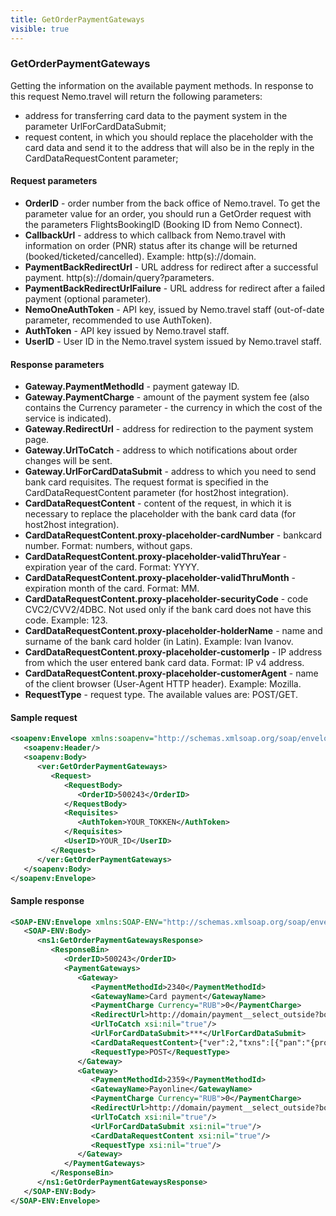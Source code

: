 ```yaml
---
title: GetOrderPaymentGateways
visible: true
---
```


### GetOrderPaymentGateways

Getting the information on the available payment methods.
In response to this request Nemo.travel will return the following parameters:
* address for transferring card data to the payment system in the parameter UrlForCardDataSubmit; 
* request content, in which you should replace the placeholder with the card data and send it to the address that will also be in the reply in the CardDataRequestContent parameter;

#### Request  parameters
* **OrderID** - order number from the back office of Nemo.travel. To get the parameter value for an order, you should run a GetOrder request with the parameters FlightsBookingID (Booking ID from Nemo Connect).
* **CallbackUrl** - address to which callback from Nemo.travel with information on order (PNR) status after its change will be returned (booked/ticketed/cancelled). Example: http(s)://domain.
* **PaymentBackRedirectUrl** - URL address for redirect after a successful payment. http(s)://domain/query?parameters.
* **PaymentBackRedirectUrlFailure** - URL address for redirect after a failed payment (optional parameter).
* **NemoOneAuthToken** - API key, issued by Nemo.travel staff (out-of-date parameter, recommended to use AuthToken).
* **AuthToken** -  API key issued by Nemo.travel staff.
* **UserID** - User ID in the Nemo.travel system issued by Nemo.travel staff.

#### Response parameters
* **Gateway.PaymentMethodId** - payment gateway ID.
* **Gateway.PaymentCharge** - amount of the payment system fee (also contains the Currency parameter  - the currency in which the cost of the service is indicated).
* **Gateway.RedirectUrl** - address for redirection to the payment system page.
* **Gateway.UrlToCatch** - address to which notifications about order changes will be sent.
* **Gateway.UrlForCardDataSubmit** - address to which you need to send bank card requisites. The request format is specified in the CardDataRequestContent parameter (for host2host integration).
* **CardDataRequestContent** - content of the request, in which it is necessary to replace the placeholder with the bank card data (for host2host integration).
* **CardDataRequestContent.proxy-placeholder-cardNumber** - bankcard number. Format: numbers, without gaps.
* **CardDataRequestContent.proxy-placeholder-validThruYear** - expiration year of the card. Format: YYYY.
* **CardDataRequestContent.proxy-placeholder-validThruMonth** - expiration month of the card. Format: MM.
* **CardDataRequestContent.proxy-placeholder-securityCode** - code CVC2/CVV2/4DBC. Not used only if the bank card does not have this code. Example: 123.
* **CardDataRequestContent.proxy-placeholder-holderName** - name and surname of the bank card holder (in Latin). Example: Ivan Ivanov.
* **CardDataRequestContent.proxy-placeholder-customerIp** - IP address from which the user entered bank card data. Format: IP v4 address.
* **CardDataRequestContent.proxy-placeholder-customerAgent** - name of the client browser (User-Agent HTTP header). Example: Mozilla.
* **RequestType** - request type. The available values are: POST/GET.

#### Sample request
```xml
<soapenv:Envelope xmlns:soapenv="http://schemas.xmlsoap.org/soap/envelope/" xmlns:ver="***">
   <soapenv:Header/>
   <soapenv:Body>
      <ver:GetOrderPaymentGateways>
         <Request>
            <RequestBody>
               <OrderID>500243</OrderID>
            </RequestBody>
            <Requisites>
               <AuthToken>YOUR_TOKKEN</AuthToken>
            </Requisites>
            <UserID>YOUR_ID</UserID>
         </Request>
      </ver:GetOrderPaymentGateways>
   </soapenv:Body>
</soapenv:Envelope>
```
#### Sample response
```xml
<SOAP-ENV:Envelope xmlns:SOAP-ENV="http://schemas.xmlsoap.org/soap/envelope/" xmlns:ns1="***" xmlns:xsi="***">
   <SOAP-ENV:Body>
      <ns1:GetOrderPaymentGatewaysResponse>
         <ResponseBin>
            <OrderID>500243</OrderID>
            <PaymentGateways>
               <Gateway>
                  <PaymentMethodId>2340</PaymentMethodId>
                  <GatewayName>Card payment</GatewayName>
                  <PaymentCharge Currency="RUB">0</PaymentCharge>
                  <RedirectUrl>http://domain/payment__select_outside?booking_id=509576&amp;one_time_booking_code=***&amp;method=2340</RedirectUrl>
                  <UrlToCatch xsi:nil="true"/>
                  <UrlForCardDataSubmit>***</UrlForCardDataSubmit>
                  <CardDataRequestContent>{"ver":2,"txns":[{"pan":"{proxy-placeholder-cardNumber}","exp":"{proxy-placeholder-validThruYear}{proxy-placeholder-validThruMonth}","cvv":"{proxy-placeholder-securityCode}","amt":***,"cy":"RUB","holder":"{proxy-placeholder-holderName}","phone":"+XXXXXXXXXXX","email":"XXX@XXX.XX"}],"device":{"ip":"{proxy-placeholder-customerIp}","agent":"{proxy-placeholder-customerAgent}"}}</CardDataRequestContent>
                  <RequestType>POST</RequestType>
               </Gateway>
               <Gateway>
                  <PaymentMethodId>2359</PaymentMethodId>
                  <GatewayName>Payonline</GatewayName>
                  <PaymentCharge Currency="RUB">0</PaymentCharge>
                  <RedirectUrl>http://domain/payment__select_outside?booking_id=509576&amp;one_time_booking_code=***&amp;method=2359</RedirectUrl>
                  <UrlToCatch xsi:nil="true"/>
                  <UrlForCardDataSubmit xsi:nil="true"/>
                  <CardDataRequestContent xsi:nil="true"/>
                  <RequestType xsi:nil="true"/>
               </Gateway>
            </PaymentGateways>
         </ResponseBin>
      </ns1:GetOrderPaymentGatewaysResponse>
   </SOAP-ENV:Body>
</SOAP-ENV:Envelope>
```